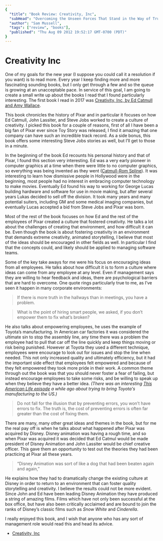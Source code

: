 ```yaml
---
{
  "title": "Book Review: Creativity, Inc",
  "subHead": "Overcoming the Unseen Forces That Stand in the Way of True Inspiration.",
  "author": "Sam Mussell",
  "tags": ["review", "books"],
  "published": "Thu Aug 09 2012 19:52:17 GMT-0700 (PDT)"
}
---
```


# Creativity Inc

One of my goals for the new year (I suppose you could call it a resolution if you want) is to read more.  Every year I keep finding more and more fascinating sounding books, but I only get through a few and so the queue is growing at an unacceptable pace.  In service of this goal, I am going to create a small write up about the books I read that I found particularly interesting.  The first book I read in 2017 was [Creativity, Inc, by Ed Catmull and Amy Wallace](https://www.amazon.com/Creativity-Inc-Overcoming-Unseen-Inspiration/dp/0812993012).

This book chronicles the history of Pixar and in particular it focuses on how Ed Catmull, John Lassiter, and Steve Jobs worked to create a culture of creativity.  I picked this book for a couple of reasons, first of all I have been a big fan of Pixar ever since Toy Story was released, I find it amazing that one company can have such an incredible track record.  As a side bonus, this book offers some interesting Steve Jobs stories as well, but I’ll get to those in a minute.  

In the beginning of the book Ed recounts his personal history and that  of Pixar, I found this section very interesting.  Ed was a very early pioneer in computer graphics at a time when there were little to no computer graphics, so everything was being invented as they went ([Catmull-Rom Spline](https://en.wikipedia.org/wiki/Centripetal_Catmull–Rom_spline#cite_note-1)).  It was interesting to learn how dismissive people in Hollywood were in the beginning, most people had no interest in embracing computer technology to make movies.  Eventually Ed found his way to working for George Lucas building hardware  and software for use in movie making, but after several years Lukas decided to sell off the division.  It took many years and many potential suiters, including GM and some medical imaging companies, but eventually Lucas accepted a bid from Steve Jobs and Pixar was born.

Most of the rest of the book focuses on how Ed and the rest of the employees of Pixar created a culture that fostered creativity.  He talks a lot about the challenges of creating that environment, and how difficult it can be.  Even though the book is about fostering creativity in an environment that demands extreme creativity, animated storytelling, I believe that most of the ideas should be encouraged in other fields as well.   In particular I find that the concepts could, and likely should be applied to managing software teams.

Some of the key take aways for me were his focus on encouraging ideas from all employees.  He talks about how difficult it is to form a culture where ideas can come from any employee at any level.  Even if management says they are willing to hear feedback and ideas, there are psychological barriers that are hard to overcome.  One quote rings particularly true to me, as I’ve seen it happen in many corporate environments:

> If there is more truth in the hallways than in meetings, you have a problem.  



> What is the point of hiring smart people, we asked, if you don’t empower them to fix what’s broken?  

He also talks about empowering employees, he uses the example of Toyota’s manufacturing.  In American car factories it was considered the ultimate sin to stop the assembly line, any time there was a problem the employee had to pull that car off the line quickly and keep things moving or risk being punished.  However at Toyota they used a different technique, employees were encourage to look out for issues and stop the line when needed.  This not only increased quality and ultimately efficiency, but it had the important side effect that employees felt empowered and because of they felt empowered they took more pride in their work.  A common theme through out the book was that you should never foster a fear of failing, but instead encourage employees to take some risks, and be willing to speak up when they believe they have a better idea. *(There was an interesting [This American Life episode](https://www.thisamericanlife.org/radio-archives/episode/561/nummi-2015) a while ago about trying to bring Toyota's manufacturing to the US.)*

> Do not fall for the illusion that by preventing errors, you won’t have errors to fix. The truth is, the cost of preventing errors is often far greater than the cost of fixing them.  

There are many, many other great ideas and themes in the book, but for me the real pay off is when he talks about what happened after Pixar was acquired by Disney.  Disney animation was having a rough time, and so when Pixar was acquired it was decided that Ed Catmul would be made president of Disney Animation and John Lassiter would be chief creative officer.  This gave them an opportunity to test out the theories they had been practicing at Pixar all these years.  

> “Disney Animation was sort of like a dog that had been beaten again and again,”  

He explains how they had to dramatically change the existing culture at Disney in order to return to an environment that can foster quality storytelling and creativity.  I believe the results could not be more evident. Since John and Ed have been leading Disney Animation they have produced a string of amazing films.  Films which have not only been successful at the box office, but have also been critically acclaimed and are bound to join the ranks of Disney’s classic films such as *Snow White* and *Cinderella*.  

I really enjoyed this book, and I wish that anyone who has any sort of management role would read this and head its advice.

* [Creativity, Inc](https://www.amazon.com/Creativity-Inc-Overcoming-Unseen-Inspiration/dp/0812993012)

